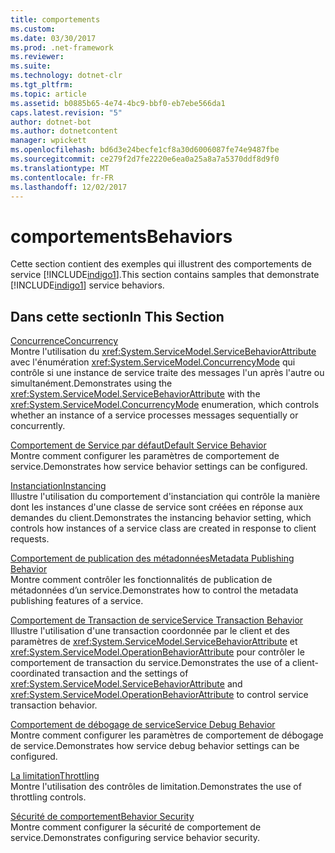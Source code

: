 ```yaml
---
title: comportements
ms.custom: 
ms.date: 03/30/2017
ms.prod: .net-framework
ms.reviewer: 
ms.suite: 
ms.technology: dotnet-clr
ms.tgt_pltfrm: 
ms.topic: article
ms.assetid: b0885b65-4e74-4bc9-bbf0-eb7ebe566da1
caps.latest.revision: "5"
author: dotnet-bot
ms.author: dotnetcontent
manager: wpickett
ms.openlocfilehash: bd6d3e24becfe1cf8a30d6006087fe74e9487fbe
ms.sourcegitcommit: ce279f2d7fe2220e6ea0a25a8a7a5370ddf8d9f0
ms.translationtype: MT
ms.contentlocale: fr-FR
ms.lasthandoff: 12/02/2017
---
```

# <a name="behaviors"></a><span data-ttu-id="908f7-102">comportements</span><span class="sxs-lookup"><span data-stu-id="908f7-102">Behaviors</span></span>
<span data-ttu-id="908f7-103">Cette section contient des exemples qui illustrent des comportements de service [!INCLUDE[indigo1](../../../../includes/indigo1-md.md)].</span><span class="sxs-lookup"><span data-stu-id="908f7-103">This section contains samples that demonstrate [!INCLUDE[indigo1](../../../../includes/indigo1-md.md)] service behaviors.</span></span>  
  
## <a name="in-this-section"></a><span data-ttu-id="908f7-104">Dans cette section</span><span class="sxs-lookup"><span data-stu-id="908f7-104">In This Section</span></span>  
 [<span data-ttu-id="908f7-105">Concurrence</span><span class="sxs-lookup"><span data-stu-id="908f7-105">Concurrency</span></span>](../../../../docs/framework/wcf/samples/concurrency.md)  
 <span data-ttu-id="908f7-106">Montre l'utilisation du <xref:System.ServiceModel.ServiceBehaviorAttribute> avec l'énumération <xref:System.ServiceModel.ConcurrencyMode> qui contrôle si une instance de service traite des messages l'un après l'autre ou simultanément.</span><span class="sxs-lookup"><span data-stu-id="908f7-106">Demonstrates using the <xref:System.ServiceModel.ServiceBehaviorAttribute> with the <xref:System.ServiceModel.ConcurrencyMode> enumeration, which controls whether an instance of a service processes messages sequentially or concurrently.</span></span>  
  
 [<span data-ttu-id="908f7-107">Comportement de Service par défaut</span><span class="sxs-lookup"><span data-stu-id="908f7-107">Default Service Behavior</span></span>](../../../../docs/framework/wcf/samples/default-service-behavior.md)  
 <span data-ttu-id="908f7-108">Montre comment configurer les paramètres de comportement de service.</span><span class="sxs-lookup"><span data-stu-id="908f7-108">Demonstrates how service behavior settings can be configured.</span></span>  
  
 [<span data-ttu-id="908f7-109">Instanciation</span><span class="sxs-lookup"><span data-stu-id="908f7-109">Instancing</span></span>](../../../../docs/framework/wcf/samples/instancing.md)  
 <span data-ttu-id="908f7-110">Illustre l'utilisation du comportement d'instanciation qui contrôle la manière dont les instances d'une classe de service sont créées en réponse aux demandes du client.</span><span class="sxs-lookup"><span data-stu-id="908f7-110">Demonstrates the instancing behavior setting, which controls how instances of a service class are created in response to client requests.</span></span>  
  
 [<span data-ttu-id="908f7-111">Comportement de publication des métadonnées</span><span class="sxs-lookup"><span data-stu-id="908f7-111">Metadata Publishing Behavior</span></span>](../../../../docs/framework/wcf/samples/metadata-publishing-behavior.md)  
 <span data-ttu-id="908f7-112">Montre comment contrôler les fonctionnalités de publication de métadonnées d’un service.</span><span class="sxs-lookup"><span data-stu-id="908f7-112">Demonstrates how to control the metadata publishing features of a service.</span></span>  
  
 [<span data-ttu-id="908f7-113">Comportement de Transaction de service</span><span class="sxs-lookup"><span data-stu-id="908f7-113">Service Transaction Behavior</span></span>](../../../../docs/framework/wcf/samples/service-transaction-behavior.md)  
 <span data-ttu-id="908f7-114">Illustre l'utilisation d'une transaction coordonnée par le client et des paramètres de <xref:System.ServiceModel.ServiceBehaviorAttribute> et <xref:System.ServiceModel.OperationBehaviorAttribute> pour contrôler le comportement de transaction du service.</span><span class="sxs-lookup"><span data-stu-id="908f7-114">Demonstrates the use of a client-coordinated transaction and the settings of <xref:System.ServiceModel.ServiceBehaviorAttribute> and <xref:System.ServiceModel.OperationBehaviorAttribute> to control service transaction behavior.</span></span>  
  
 [<span data-ttu-id="908f7-115">Comportement de débogage de service</span><span class="sxs-lookup"><span data-stu-id="908f7-115">Service Debug Behavior</span></span>](../../../../docs/framework/wcf/samples/service-debug-behavior.md)  
 <span data-ttu-id="908f7-116">Montre comment configurer les paramètres de comportement de débogage de service.</span><span class="sxs-lookup"><span data-stu-id="908f7-116">Demonstrates how service debug behavior settings can be configured.</span></span>  
  
 [<span data-ttu-id="908f7-117">La limitation</span><span class="sxs-lookup"><span data-stu-id="908f7-117">Throttling</span></span>](../../../../docs/framework/wcf/samples/throttling.md)  
 <span data-ttu-id="908f7-118">Montre l'utilisation des contrôles de limitation.</span><span class="sxs-lookup"><span data-stu-id="908f7-118">Demonstrates the use of throttling controls.</span></span>  
  
 [<span data-ttu-id="908f7-119">Sécurité de comportement</span><span class="sxs-lookup"><span data-stu-id="908f7-119">Behavior Security</span></span>](../../../../docs/framework/wcf/samples/behavior-security.md)  
 <span data-ttu-id="908f7-120">Montre comment configurer la sécurité de comportement de service.</span><span class="sxs-lookup"><span data-stu-id="908f7-120">Demonstrates configuring service behavior security.</span></span>
